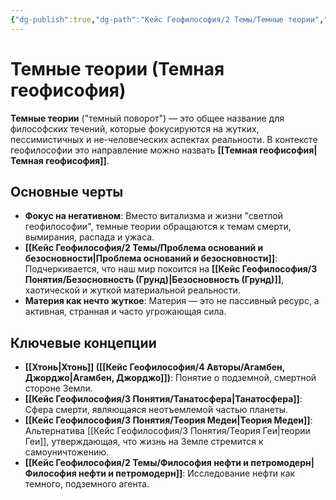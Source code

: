 ```yaml
---
{"dg-publish":true,"dg-path":"Кейс Геофилософия/2 Темы/Темные теории","permalink":"/kejs-geofilosofiya/2-temy/temnye-teorii/"}
---
```


# Темные теории (Темная геофисофия)

**Темные теории** ("темный поворот") — это общее название для философских течений, которые фокусируются на жутких, пессимистичных и не-человеческих аспектах реальности. В контексте геофилософии это направление можно назвать **[[Темная геофисофия\|Темная геофисофия]]**.

## Основные черты
- **Фокус на негативном**: Вместо витализма и жизни "светлой геофилософии", темные теории обращаются к темам смерти, вымирания, распада и ужаса.
- **[[Кейс Геофилософия/2 Темы/Проблема оснований и безосновности\|Проблема оснований и безосновности]]**: Подчеркивается, что наш мир покоится на **[[Кейс Геофилософия/3 Понятия/Безосновность (Грунд)\|Безосновность (Грунд)]]**, хаотической и жуткой материальной реальности.
- **Материя как нечто жуткое**: Материя — это не пассивный ресурс, а активная, странная и часто угрожающая сила.

## Ключевые концепции
- **[[Хтонь\|Хтонь]] ([[Кейс Геофилософия/4 Авторы/Агамбен, Джорджо\|Агамбен, Джорджо]])**: Понятие о подземной, смертной стороне Земли.
- **[[Кейс Геофилософия/3 Понятия/Танатосфера\|Танатосфера]]**: Сфера смерти, являющаяся неотъемлемой частью планеты.
- **[[Кейс Геофилософия/3 Понятия/Теория Медеи\|Теория Медеи]]**: Альтернатива [[Кейс Геофилософия/3 Понятия/Теория Геи\|теории Геи]], утверждающая, что жизнь на Земле стремится к самоуничтожению.
- **[[Кейс Геофилософия/2 Темы/Философия нефти и петромодерн\|Философия нефти и петромодерн]]**: Исследование нефти как темного, подземного агента.